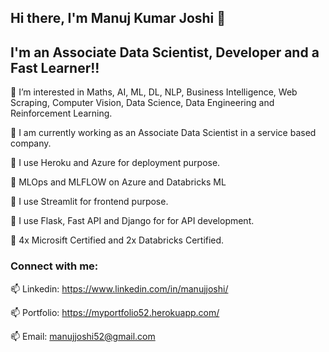 ## Hi there, I'm Manuj Kumar Joshi 👋

## I'm an Associate Data Scientist, Developer and a Fast Learner!!


👀 I’m interested in Maths, AI, ML, DL, NLP, Business Intelligence, Web Scraping, Computer Vision, Data Science, Data Engineering and Reinforcement Learning.

🌱 I am currently working as an Associate Data Scientist in a service based company.

🌱 I use Heroku and Azure for deployment purpose.

🌱 MLOps and MLFLOW on Azure and Databricks ML

🌱 I use Streamlit for frontend purpose.

🌱 I use Flask, Fast API and Django for for API development.

🌱 4x Microsift Certified and 2x Databricks Certified. 

### Connect with me:


📫 Linkedin: https://www.linkedin.com/in/manujjoshi/

📫 Portfolio: https://myportfolio52.herokuapp.com/

📫 Email: manujjoshi52@gmail.com
